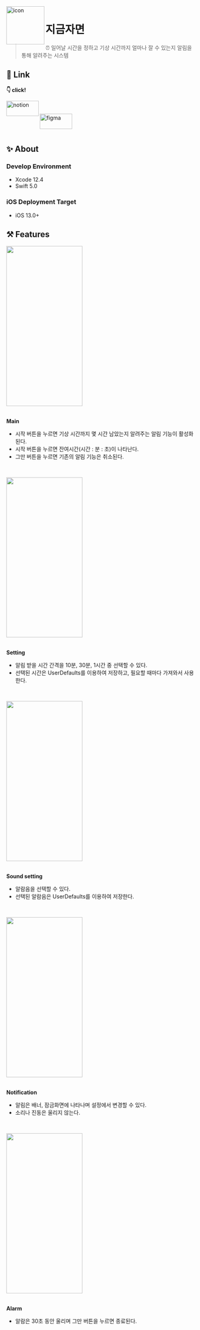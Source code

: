 <img align="left" width="100" height="100" src="https://user-images.githubusercontent.com/59433441/108235549-42cb2580-7189-11eb-92af-34d5129624b0.jpg" alt="icon">

# 지금자면
> ⏰ 일어날 시간을 정하고 기상 시간까지 얼마나 잘 수 있는지 알림을 통해 알려주는 시스템
## 🚀 Link
**👇 click!**

[<img align="left" width="85" height="40" src="https://media.vlpt.us/images/alskt0419/post/cf966b67-bd34-4aa7-9756-aa25a803d74f/notion-logo.png" alt="notion">](https://www.notion.so/zzooneon/6632e475a1e24e21ba27f324d981e81e)
<br/>
<br/>
[<img align="left" width="85" height="40" src="https://blog.kakaocdn.net/dn/bgnfhv/btqMwoagC3j/4zc4sMUm0XKGweWYHynnK0/img.png" alt="figma">](https://www.figma.com/file/mfBOZfGSjmmG66m82JGzXM/I2SN-prototype?node-id=0%3A1)
<br/>
<br/>
<br/>
## ✨ About
### Develop Environment
- Xcode 12.4
- Swift 5.0
### iOS Deployment Target
- iOS 13.0+
## ⚒ Features

<img src="https://github.com/19-47/If_I_Sleep_Now/blob/develop/images/home.gif"
  width="200"
  height="420">
<br/>
<br/>

**Main**
- 시작 버튼을 누르면 기상 시간까지 몇 시간 남았는지 알려주는 알림 기능이 활성화된다.
- 시작 버튼을 누르면 잔여시간(시간 : 분 : 초)이 나타난다.
- 그만 버튼을 누르면 기존의 알림 기능은 취소된다.
<br/>

<img src="https://github.com/19-47/If_I_Sleep_Now/blob/develop/images/setting.gif"
  width="200"
  height="420">
<br/>
<br/>

**Setting**
- 알림 받을 시간 간격을 10분, 30분, 1시간 중 선택할 수 있다.
- 선택된 시간은 UserDefaults를 이용하여 저장하고, 필요할 때마다 가져와서 사용한다.
<br/>

<img src="https://github.com/19-47/If_I_Sleep_Now/blob/develop/images/sound.gif"
  width="200"
  height="420">
<br/>
<br/>

**Sound setting**
- 알람음을 선택할 수 있다.
- 선택된 알람음은 UserDefaults를 이용하여 저장한다.
<br/>

<img src="https://github.com/19-47/If_I_Sleep_Now/blob/develop/images/notification.gif"
  width="200"
  height="420">
<br/>
<br/>

**Notification**
- 알림은 배너, 잠금화면에 나타나며 설정에서 변경할 수 있다.
- 소리나 진동은 울리지 않는다.
<br/>

<img src="https://github.com/19-47/If_I_Sleep_Now/blob/develop/images/alarm.gif"
  width="200"
  height="420">
<br/>
<br/>

**Alarm**
- 알람은 30초 동안 울리며 그만 버튼을 누르면 종료된다.
